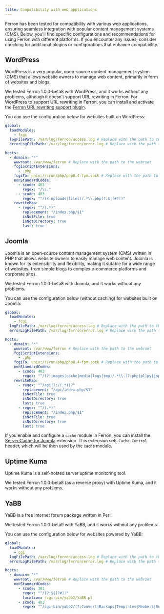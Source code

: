 ```yaml
---
title: Compatibility with web applications
---
```


Ferron has been tested for compatibility with various web applications, ensuring seamless integration with popular content management systems (CMS). Below, you'll find specific configurations and recommendations for using Ferron with different platforms. If you encounter any issues, consider checking for additional plugins or configurations that enhance compatibility.

## WordPress

WordPress is a very popular, open-source content management system (CMS) that allows website owners to manage web content, primarily in form of websites and blogs.

We tested Ferron 1.0.0-beta8 with WordPress, and it works without any problems, although it doesn't support URL rewriting in Ferron. For WordPress to support URL rewriting in Ferron, you can install and activate the [Ferron URL rewriting support plugin](https://github.com/ferronweb/ferron-rewrite-support).

You can use the configuration below for websites built on WordPress:

```yaml
global:
  loadModules:
    - fcgi
  logFilePath: /var/log/ferron/access.log # Replace with the path to the access log
  errorLogFilePath: /var/log/ferron/error.log # Replace with the path to the error log

hosts:
  - domain: "*"
    wwwroot: /var/www/ferron # Replace with the path to the webroot
    fcgiScriptExtensions:
      - .php
    fcgiTo: unix:///run/php/php8.4-fpm.sock # Replace with the path to the PHP-FPM socket
    nonStandardCodes:
      - scode: 403
        regex: "/\\."
      - scode: 403
        regex: "^/(?:uploads|files)/.*\\.php(?:$|[#?])"
    rewriteMap:
      - regex: "^/(.*)"
        replacement: "/index.php/$1"
        isNotFile: true
        isNotDirectory: true
        last: true
```

## Joomla

Joomla is an open-source content management system (CMS) written in PHP that allows website owners to easily manage web content. Joomla is known for its extensibility and flexibility, making it sutable for a wide range of websites, from simple blogs to complex e-commerce platforms and corporate sites.

We tested Ferron 1.0.0-beta8 with Joomla, and it works without any problems.

You can use the configuration below (without caching) for websites built on Joomla:

```yaml
global:
  loadModules:
    - fcgi
  logFilePath: /var/log/ferron/access.log # Replace with the path to the access log
  errorLogFilePath: /var/log/ferron/error.log # Replace with the path to the error log

hosts:
  - domain: "*"
    wwwroot: /var/www/ferron # Replace with the path to the webroot
    fcgiScriptExtensions:
      - .php
    fcgiTo: unix:///run/php/php8.4-fpm.sock # Replace with the path to the PHP-FPM socket
    nonStandardCodes:
      - scode: 403
        regex: "^/(?:images|cache|media|logs|tmp)/.*\\.(?:php|pl|py|jsp|asp|sh|cgi)(?:$|[#?])"
    rewriteMap:
      - regex: "^/api(?:/(.*))?"
        replacement: "/api/index.php/$1"
        isNotFile: true
        isNotDirectory: true
        last: true
      - regex: "^/(.*)"
        replacement: "/index.php/$1"
        isNotFile: true
        isNotDirectory: true
        last: true
```

If you enable and configure a `cache` module in Ferron, you can install the [Server Cache for Joomla](https://www.web-expert.gr/en/joomla-extensions/item/127-nginx-server-cache-joomla) extension. This extension sets `Cache-Control` header, which will be then used by the `cache` module.

## Uptime Kuma

Uptime Kuma is a self-hosted server uptime monitoring tool.

We tested Ferron 1.0.0-beta8 (as a reverse proxy) with Uptime Kuma, and it works without any problems.

## YaBB

YaBB is a free Internet forum package written in Perl.

We tested Ferron 1.0.0-beta9 with YaBB, and it works without any problems.

You can use the configuration below for websites powered by YaBB:

```yaml
global:
  loadModules:
    - cgi
  logFilePath: /var/log/ferron/access.log # Replace with the path to the access log
  errorLogFilePath: /var/log/ferron/error.log # Replace with the path to the error log

hosts:
  - domain: "*"
    wwwroot: /var/www/ferron # Replace with the path to the webroot
    nonStandardCodes:
      - scode: 301
        regex: "^/(?:$|[?#])"
        location: /cgi-bin/yabb2/YaBB.pl
      - scode: 403
        regex: "^/cgi-bin/yabb2/(?:Convert|Backups|Templates|Members|Sources|Admin|Messages|Languages|Variables|Boards|Help|Modules)(?:$|[/?#])"
```
